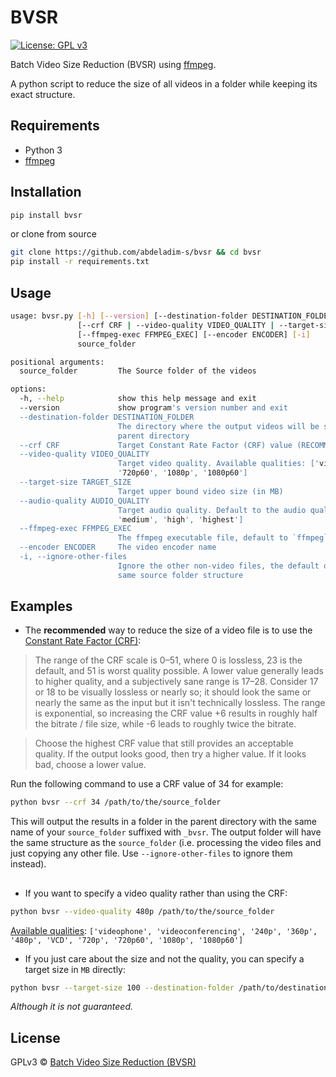 # BVSR
[![License: GPL v3](https://img.shields.io/badge/License-GPLv3-blue.svg)](https://www.gnu.org/licenses/gpl-3.0)

Batch Video Size Reduction (BVSR) using [ffmpeg](https://ffmpeg.org).

A python script to reduce the size of all videos in a folder while keeping its exact structure.

## Requirements
+ Python 3
+ [ffmpeg](https://ffmpeg.org/download.html) 

## Installation
```bash
pip install bvsr
```
or clone from source
```bash
git clone https://github.com/abdeladim-s/bvsr && cd bvsr
pip install -r requirements.txt
```
##

## Usage
```bash
usage: bvsr.py [-h] [--version] [--destination-folder DESTINATION_FOLDER]
               [--crf CRF | --video-quality VIDEO_QUALITY | --target-size TARGET_SIZE] [--audio-quality AUDIO_QUALITY]
               [--ffmpeg-exec FFMPEG_EXEC] [--encoder ENCODER] [-i]
               source_folder

positional arguments:
  source_folder         The Source folder of the videos

options:
  -h, --help            show this help message and exit
  --version             show program's version number and exit
  --destination-folder DESTINATION_FOLDER
                        The directory where the output videos will be stored, default to the same folder name with `bvsr` suffix in the
                        parent directory
  --crf CRF             Target Constant Rate Factor (CRF) value (RECOMMENDED)[More info at: https://trac.ffmpeg.org/wiki/Encode/H.264]
  --video-quality VIDEO_QUALITY
                        Target video quality. Available qualities: ['videophone', 'videoconferencing', '240p', '360p', '480p', 'VCD', '720p',
                        '720p60', '1080p', '1080p60']
  --target-size TARGET_SIZE
                        Target upper bound video size (in MB)
  --audio-quality AUDIO_QUALITY
                        Target audio quality. Default to the audio quality of the source video. Available qualities: ['low', 'mid-range',
                        'medium', 'high', 'highest']
  --ffmpeg-exec FFMPEG_EXEC
                        The ffmpeg executable file, default to `ffmpeg`
  --encoder ENCODER     The video encoder name
  -i, --ignore-other-files
                        Ignore the other non-video files, the default operation is to copy the other files to the target folder to keep the
                        same source folder structure


```

## Examples

+ The **recommended** way to reduce the size of a video file is to use the [Constant Rate Factor (CRF)](https://trac.ffmpeg.org/wiki/Encode/H.264):
> The range of the CRF scale is 0–51, where 0 is lossless, 23 is the default, and 51 is worst quality possible. A lower value generally leads to higher quality, and a subjectively sane range is 17–28. Consider 17 or 18 to be visually lossless or nearly so; it should look the same or nearly the same as the input but it isn't technically lossless.
The range is exponential, so increasing the CRF value +6 results in roughly half the bitrate / file size, while -6 leads to roughly twice the bitrate.

>Choose the highest CRF value that still provides an acceptable quality. If the output looks good, then try a higher value. If it looks bad, choose a lower value.

Run the following command to use a CRF value of 34 for example:
```bash
python bvsr --crf 34 /path/to/the/source_folder
```

This will output the results in a folder in the parent directory with the same name of your `source_folder` suffixed with `_bvsr`. 
The output folder will have the same structure as the `source_folder` (i.e. processing the video files and just copying any other file. Use `--ignore-other-files` to ignore them instead).

## 

+ If you want to specify a video quality rather than using the CRF:
```bash
python bvsr --video-quality 480p /path/to/the/source_folder
```
[Available qualities](https://en.wikipedia.org/wiki/Bit_rate): `['videophone', 'videoconferencing', '240p', '360p', '480p', 'VCD', '720p',
                        '720p60', '1080p', '1080p60']`

+ If you just care about the size and not the quality, you can specify a  target size in `MB` directly:
```bash
python bvsr --target-size 100 --destination-folder /path/to/destination_folder
```
_Although it is not guaranteed._ 

## License

GPLv3 © [Batch Video Size Reduction (BVSR)](https://github.com/abdeladim-s/bvsr)
